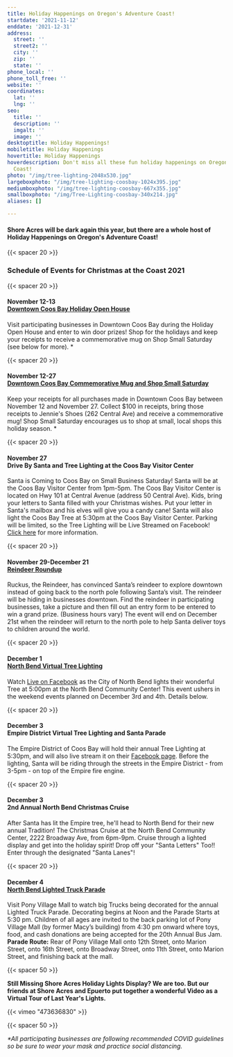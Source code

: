```yaml
---
title: Holiday Happenings on Oregon's Adventure Coast!
startdate: '2021-11-12'
enddate: '2021-12-31'
address:
  street: ''
  street2: ''
  city: ''
  zip: ''
  state: ''
phone_local: ''
phone_toll_free: ''
website: ''
coordinates:
  lat: ''
  lng: ''
seo:
  title: ''
  description: ''
  imgalt: ''
  image: ''
desktoptitle: Holiday Happenings!
mobiletitle: Holiday Happenings
hovertitle: Holiday Happenings
hoverdescription: Don't miss all these fun holiday happenings on Oregon's Adventure
  Coast!
photo: "/img/tree-lighting-2048x530.jpg"
largeboxphoto: "/img/tree-lighting-coosbay-1024x395.jpg"
mediumboxphoto: "/img/tree-lighting-coosbay-667x355.jpg"
smallboxphoto: "/img/Tree-Lighting-coosbay-340x214.jpg"
aliases: []

---
```

#### Shore Acres will be dark again this year, but there are a whole host of Holiday Happenings on Oregon's Adventure Coast!

{{< spacer 20 >}}

### Schedule of Events for Christmas at the Coast 2021

{{< spacer 20 >}}

#### November 12-13 <br>[Downtown Coos Bay Holiday Open House](https://coosbaydowntown.org/holiday-events-in-downtown-2/)

Visit participating businesses in Downtown Coos Bay during the Holiday Open House and enter to win door prizes! Shop for the holidays and keep your receipts to receive a commemorative mug on Shop Small Saturday (see below for more). *

{{< spacer 20 >}}

#### November 12-27 <br>[Downtown Coos Bay Commemorative Mug and Shop Small Saturday](https://coosbaydowntown.org/holiday-events-in-downtown-2/)

Keep your receipts for all purchases made in Downtown Coos Bay between November 12 and November 27. Collect $100 in receipts, bring those receipts to Jennie's Shoes (262 Central Ave) and receive a commemorative mug! Shop Small Saturday encourages us to shop at small, local shops this holiday season. *

{{< spacer 20 >}}

#### November 27 <br>Drive By Santa and Tree Lighting at the Coos Bay Visitor Center

Santa is Coming to Coos Bay on Small Business Saturday! Santa will be at the Coos Bay Visitor Center from 1pm-5pm. The Coos Bay Visitor Center is located on Hwy 101 at Central Avenue (address 50 Central Ave). Kids, bring your letters to Santa filled with your Christmas wishes. Put your letter in Santa's mailbox and his elves will give you a candy cane! Santa will also light the Coos Bay Tree at 5:30pm at the Coos Bay Visitor Center. Parking will be limited, so the Tree Lighting will be Live Streamed on Facebook! [Click here](https://coosbaydowntown.org/holiday-events-in-downtown-2/) for more information.

{{< spacer 20 >}}

#### November 29-December 21<br>[**Reindeer Roundup**]()

Ruckus, the Reindeer, has convinced Santa’s reindeer to explore downtown instead of going back to the north pole following Santa’s visit. The reindeer will be hiding in businesses downtown. Find the reindeer in participating businesses, take a picture and then fill out an entry form to be entered to win a grand prize. (Business hours vary) The event will end on December 21st when the reindeer will return to the north pole to help Santa deliver toys to children around the world.

{{< spacer 20 >}}

#### December 1 <br>[**North Bend Virtual Tree Lighting**]()

Watch [Live on Facebook](https://www.facebook.com/NorthBendOregon) as the City of North Bend lights their wonderful Tree at 5:00pm at the North Bend Community Center! This event ushers in the weekend events planned on December 3rd and 4th. Details below.

{{< spacer 20 >}}

#### December 3 <br>Empire District Virtual Tree Lighting and Santa Parade

The Empire District of Coos Bay will hold their annual Tree Lighting at 5:30pm, and will also live stream it on their [Facebook page](https://www.facebook.com/Community-Coalition-of-Empire-CCE-110984147408194). Before the lighting, Santa will be riding through the streets in the Empire District - from 3-5pm - on top of the Empire fire engine.

{{< spacer 20 >}}

#### December 3 <br>2nd Annual North Bend Christmas Cruise

After Santa has lit the Empire tree, he'll head to North Bend for their new annual Tradition! The Christmas Cruise at the North Bend Community Center, 2222 Broadway Ave, from 6pm-9pm. Cruise through a lighted display and get into the holiday spirit! Drop off your "Santa Letters" Too!!  Enter through the designated "Santa Lanes"!

{{< spacer 20 >}}

#### December 4 <br>[**North Bend Lighted Truck Parade**]()

Visit Pony Village Mall to watch big Trucks being decorated for the annual Lighted Truck Parade. Decorating begins at Noon and the Parade Starts at 5:30 pm. Children of all ages are invited to the back parking lot of Pony Village Mall (by former Macy’s building) from 4:30 pm onward where toys, food, and cash donations are being accepted for the 20th Annual Bus Jam. **Parade Route:** Rear of Pony Village Mall onto 12th Street, onto Marion Street, onto 16th Street, onto Broadway Street, onto 11th Street, onto Marion Street, and finishing back at the mall.

{{< spacer 50 >}}

**Still Missing Shore Acres Holiday Lights Display? We are too. But our friends at Shore Acres and Epuerto put together a wonderful Video as a Virtual Tour of Last Year's Lights.**

{{< vimeo "473636830" >}}

{{< spacer 50 >}}

_*All participating businesses are following recommended COVID guidelines so be sure to wear your mask and practice social distancing._